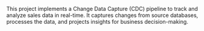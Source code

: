 This project implements a Change Data Capture (CDC) pipeline to track and analyze sales data in real-time. It captures changes from source databases, processes the data, and projects insights for business decision-making.
